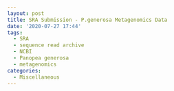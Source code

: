 ```yaml
---
layout: post
title: SRA Submission - P.generosa Metagenomics Data
date: '2020-07-27 17:44'
tags:
  - SRA
  - sequence read archive
  - NCBI
  - Panopea generosa
  - metagenomics
categories:
  - Miscellaneous
---
```

